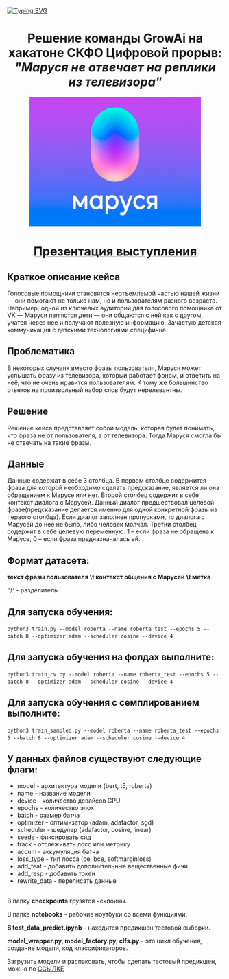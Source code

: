 [![Typing SVG](https://readme-typing-svg.herokuapp.com?color=%2336BCF7&lines=Voice+assistant+Marusya)](https://git.io/typing-svg)

<h1 align="center">Решение команды GrowAi на хакатоне СКФО Цифровой прорыв: <i>"Маруся не отвечает на реплики из телевизора"</i></h1>

  <p align="center"><img src="https://github.com/Lyutikk/VK_Marusya/blob/master/marusya.jpg" width="400" height="300"></p>
  <h1 align="center"><a href="https://github.com/Lyutikk/VK_Marusya/blob/master/VK_Marusya_GrowAi.pdf">Презентация выступления</a></h1>
  
  <h2>Краткое описание кейса</h2>
  <p>Голосовые помощники становятся неотъемлемой частью нашей жизни — они помогают не только нам, но и пользователям разного возраста. Например, одной 
    из ключевых аудиторий для голосового помощника от VK — Маруси являются дети — они общаются с ней как с другом, учатся через нее и получают полезную информацию. 
    Зачастую детская коммуникация с детскими технологиями специфична.
  </p>
  
  <h2>Проблематика</h2>
  <p>В некоторых случаях вместо фразы пользователя, Маруся может услышать фразу из телевизора, который работает фоном, и ответить на неё, что не очень нравится 
    пользователям. К тому же большинство ответов на произвольный набор слов будут нерелевантны.
  </p>
  
  <h2>Решение</h2>
  <p>Решение кейса представляет собой модель, которая будет понимать, что фраза не от пользователя, а от телевизора. Тогда Маруся смогла бы не отвечать на такие фразы.</p>
  
  <h2>Данные</h2>
  <p>Данные содержат в себе 3 столбца. В первом столбце содержится фраза для которой необходимо сделать предсказание, является ли она обращением к Марусе или нет. 
    Второй столбец содержит в себе контекст диалога с Марусей. Данный диалог предшествовал целевой фразе(предсказание делается именно для одной конкретной фразы из 
    первого столбца). Если диалог заполнен пропусками, то диалога с Марусей до нее не было, либо человек молчал. Третий столбец содержит в себе целевую переменную. 
    1 – если фраза не обращена к Марусе, 0 – если фраза предназначалась ей. 
  </p>
  
  <h2>Формат датасета:</h2>
  <p><b>текст фразы пользователя  \t контекст общения с Марусей \t метка </b></p>
  <p>‘\t’ - разделитель</p>
  
  <h2>Для запуска обучения:</h2>
    <code>python3 train.py --model roberta --name roberta_test --epochs 5 --batch 8 --optimizer adam --scheduler cosine --device 4</code>
  <h2>Для запуска обучения на фолдах выполните:</h2>
    <code>python3 train_cv.py --model roberta --name roberta_test --epochs 5 --batch 8 --optimizer adam --scheduler cosine --device 4</code>
  <h2>Для запуска обучения с семплированием выполните:</h2>
    <code>python3 train_sampled.py --model roberta --name roberta_test --epochs 5 --batch 8 --optimizer adam --scheduler cosine --device 4</code>
  <h2>У данных файлов существуют следующие флаги:</h2>
    <ul>
        <li>model - архитектура модели (bert, t5, roberta)</li>
        <li>name - название модели</li>
        <li>device - количество девайсов GPU</li>
        <li>epochs - количество эпох</li>
        <li>batch - размер батча</li>
        <li>optimizer - оптимизатор (adam, adafactor, sgd)</li>
        <li>scheduler - шедулер (adafactor, cosine, linear)</li>
        <li>seeds - фиксировать сид</li>
        <li>track - отслеживать лосс или метрику</li>
        <li>accum - аккумуляция батча</li>
        <li>loss_type - тип лосса (ce, bce, softmarginloss)</li>
        <li>add_feat - добавить дополнительные вещественные фичи</li>
        <li>add_resp - добавить токен</li>
        <li>rewrite_data - переписать данные</li>
   </ul>
   <h2></h2>
   <p>В папку <b>checkpoints</b> грузятся чекпоины.</p>
   <p>В папке <b>notebooks</b> - рабочие ноутбуки со всеми функциями.</p>
   <p><b>В test_data_predict.ipynb</b> - находится предикшен тестовой выборки.</p>
   <p><b>model_wrapper.py, model_factory.py, clfs.py</b> - это цикл обучения, создание модели, код классификаторов.</p>
   </p>Загрузить модели и распаковать, чтобы сделать тестовый предикшен, можно по <a href="https://drive.google.com/file/d/1dA-jnQFDNSY3Oi4tUSFBCHGQl0soKlX2/view?usp=share_link">ССЫЛКЕ</a></p>
